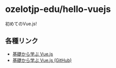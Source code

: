 # ozelotjp-edu/hello-vuejs
初めてのVue.js!

## 各種リンク
- [基礎から学ぶ Vue.js](https://cr-vue.mio3io.com/)
- [基礎から学ぶ Vue.js (GitHub)](https://github.com/mio3io/cr-vue)
